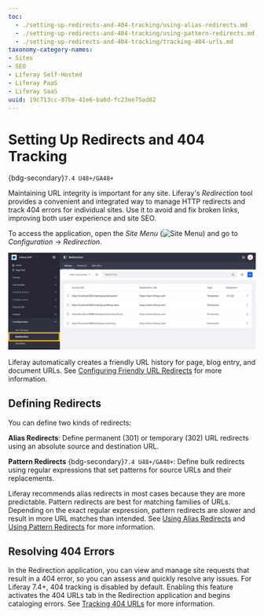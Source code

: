 ```yaml
---
toc:
  - ./setting-up-redirects-and-404-tracking/using-alias-redirects.md
  - ./setting-up-redirects-and-404-tracking/using-pattern-redirects.md
  - ./setting-up-redirects-and-404-tracking/tracking-404-urls.md
taxonomy-category-names:
- Sites
- SEO
- Liferay Self-Hosted
- Liferay PaaS
- Liferay SaaS
uuid: 19c713cc-87be-41e6-ba6d-fc23ee75ad82
---
```


# Setting Up Redirects and 404 Tracking

{bdg-secondary}`7.4 U48+/GA48+`

Maintaining URL integrity is important for any site. Liferay's _Redirection_ tool provides a convenient and integrated way to manage HTTP redirects and track 404 errors for individual sites. Use it to avoid and fix broken links, improving both user experience and site SEO.

To access the application, open the _Site Menu_ (![Site Menu](../../../images/icon-product-menu.png)) and go to _Configuration_ &rarr; _Redirection_.

![Go to the Redirection page in the Site Menu.](./setting-up-redirects-and-404-tracking/images/01.png)

Liferay automatically creates a friendly URL history for page, blog entry, and document URLs. See [Configuring Friendly URL Redirects](./configuring-friendly-url-redirects.md) for more information.

## Defining Redirects

You can define two kinds of redirects:

**Alias Redirects**: Define permanent (301) or temporary (302) URL redirects using an absolute source and destination URL.

**Pattern Redirects** {bdg-secondary}`7.4 U48+/GA48+`: Define bulk redirects using regular expressions that set patterns for source URLs and their replacements.

Liferay recommends alias redirects in most cases because they are more predictable. Pattern redirects are best for matching families of URLs. Depending on the exact regular expression, pattern redirects are slower and result in more URL matches than intended. See [Using Alias Redirects](./setting-up-redirects-and-404-tracking/using-alias-redirects.md) and [Using Pattern Redirects](./setting-up-redirects-and-404-tracking/using-pattern-redirects.md) for more information.

## Resolving 404 Errors

In the Redirection application, you can view and manage site requests that result in a 404 error, so you can assess and quickly resolve any issues. For Liferay 7.4+, 404 tracking is disabled by default. Enabling this feature activates the 404 URLs tab in the Redirection application and begins cataloging errors. See [Tracking 404 URLs](./setting-up-redirects-and-404-tracking/tracking-404-urls.md) for more information.



